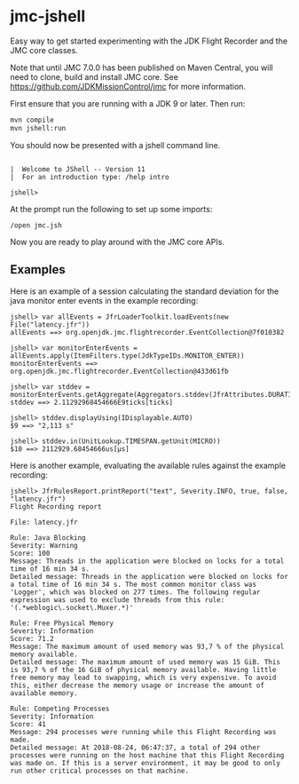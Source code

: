 # jmc-jshell
Easy way to get started experimenting with the JDK Flight Recorder and the JMC core classes.

Note that until JMC 7.0.0 has been published on Maven Central, you will need to clone, build and install JMC core. See https://github.com/JDKMissionControl/jmc for more information.

First ensure that you are running with a JDK 9 or later. Then run:

```bash
mvn compile
mvn jshell:run
```

You should now be presented with a jshell command line. 

```

|  Welcome to JShell -- Version 11
|  For an introduction type: /help intro

jshell>
```

At the prompt run the following to set up some imports:

```
/open jmc.jsh
```

Now you are ready to play around with the JMC core APIs.

## Examples

Here is an example of a session calculating the standard deviation for the java monitor enter events in the example recording:

```
jshell> var allEvents = JfrLoaderToolkit.loadEvents(new File("latency.jfr"))
allEvents ==> org.openjdk.jmc.flightrecorder.EventCollection@7f010382

jshell> var monitorEnterEvents = allEvents.apply(ItemFilters.type(JdkTypeIDs.MONITOR_ENTER))
monitorEnterEvents ==> org.openjdk.jmc.flightrecorder.EventCollection@433d61fb

jshell> var stddev = monitorEnterEvents.getAggregate(Aggregators.stddev(JfrAttributes.DURATION))
stddev ==> 2.11292968454666E9ticks[ticks]

jshell> stddev.displayUsing(IDisplayable.AUTO)
$9 ==> "2,113 s"

jshell> stddev.in(UnitLookup.TIMESPAN.getUnit(MICRO))
$10 ==> 2112929.68454666us[μs]

```

Here is another example, evaluating the available rules against the example recording:

```
jshell> JfrRulesReport.printReport("text", Severity.INFO, true, false, "latency.jfr")
Flight Recording report

File: latency.jfr

Rule: Java Blocking
Severity: Warning
Score: 100
Message: Threads in the application were blocked on locks for a total time of 16 min 34 s.
Detailed message: Threads in the application were blocked on locks for a total time of 16 min 34 s. The most common monitor class was 'Logger', which was blocked on 277 times. The following regular expression was used to exclude threads from this rule: '(.*weblogic\.socket\.Muxer.*)'

Rule: Free Physical Memory
Severity: Information
Score: 71.2
Message: The maximum amount of used memory was 93,7 % of the physical memory available.
Detailed message: The maximum amount of used memory was 15 GiB. This is 93,7 % of the 16 GiB of physical memory available. Having little free memory may lead to swapping, which is very expensive. To avoid this, either decrease the memory usage or increase the amount of available memory.

Rule: Competing Processes
Severity: Information
Score: 41
Message: 294 processes were running while this Flight Recording was made.
Detailed message: At 2018-08-24, 06:47:37, a total of 294 other processes were running on the host machine that this Flight Recording was made on. If this is a server environment, it may be good to only run other critical processes on that machine.
```

